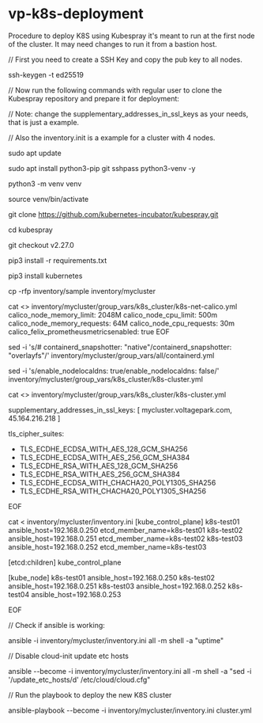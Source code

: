 # vp-k8s-deployment

Procedure to deploy K8S using Kubespray it's meant to run at the first node of the cluster.
It may need changes to run it from a bastion host.

// First you need to create a SSH Key and copy the pub key to all nodes.

ssh-keygen -t ed25519

// Now run the following commands with regular user to clone the Kubespray repository and prepare it for deployment:

// Note: change the supplementary_addresses_in_ssl_keys as your needs, that is just a example.

// Also the inventory.init is a example for a cluster with 4 nodes.


sudo apt update

sudo apt install python3-pip git sshpass python3-venv -y

python3 -m venv venv

source venv/bin/activate

git clone https://github.com/kubernetes-incubator/kubespray.git

cd kubespray

git checkout v2.27.0

pip3 install -r requirements.txt

pip3 install kubernetes

cp -rfp inventory/sample inventory/mycluster

cat <<EOF >> inventory/mycluster/group_vars/k8s_cluster/k8s-net-calico.yml
calico_node_memory_limit: 2048M
calico_node_cpu_limit: 500m
calico_node_memory_requests: 64M
calico_node_cpu_requests: 30m
calico_felix_prometheusmetricsenabled: true
EOF

sed -i 's/# containerd_snapshotter: "native"/containerd_snapshotter: "overlayfs"/' inventory/mycluster/group_vars/all/containerd.yml

sed -i 's/enable_nodelocaldns: true/enable_nodelocaldns: false/' inventory/mycluster/group_vars/k8s_cluster/k8s-cluster.yml


cat <<EOF >> inventory/mycluster/group_vars/k8s_cluster/k8s-cluster.yml

supplementary_addresses_in_ssl_keys: [ mycluster.voltagepark.com, 45.164.216.218 ]

tls_cipher_suites:
  - TLS_ECDHE_ECDSA_WITH_AES_128_GCM_SHA256
  - TLS_ECDHE_ECDSA_WITH_AES_256_GCM_SHA384
  - TLS_ECDHE_RSA_WITH_AES_128_GCM_SHA256
  - TLS_ECDHE_RSA_WITH_AES_256_GCM_SHA384
  - TLS_ECDHE_ECDSA_WITH_CHACHA20_POLY1305_SHA256
  - TLS_ECDHE_RSA_WITH_CHACHA20_POLY1305_SHA256

EOF


cat <<EOF > inventory/mycluster/inventory.ini
[kube_control_plane]
k8s-test01 ansible_host=192.168.0.250 etcd_member_name=k8s-test01
k8s-test02 ansible_host=192.168.0.251 etcd_member_name=k8s-test02
k8s-test03 ansible_host=192.168.0.252 etcd_member_name=k8s-test03

[etcd:children]
kube_control_plane

[kube_node]
k8s-test01 ansible_host=192.168.0.250 
k8s-test02 ansible_host=192.168.0.251 
k8s-test03 ansible_host=192.168.0.252
k8s-test04 ansible_host=192.168.0.253


EOF

// Check if ansible is working:

ansible -i inventory/mycluster/inventory.ini all -m shell -a "uptime"

// Disable cloud-init update etc hosts

ansible --become -i inventory/mycluster/inventory.ini all -m shell -a "sed -i '/update_etc_hosts/d' /etc/cloud/cloud.cfg"

// Run the playbook to deploy the new K8S cluster

ansible-playbook --become -i inventory/mycluster/inventory.ini cluster.yml
